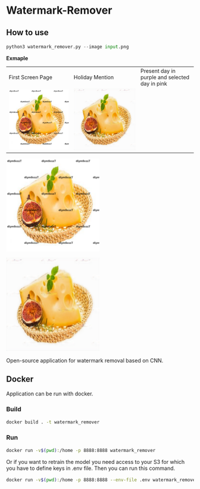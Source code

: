 # Watermark-Remover
## How to use

```python
python3 watermark_remover.py --image input.png
```

**Exmaple**

<table>
  <tr>
    <td>First Screen Page</td>
     <td>Holiday Mention</td>
     <td>Present day in purple and selected day in pink</td>
  </tr>
  <tr>
    <td><img src="test_images/input.png" width=400></td>
    <td><img src="test_images/output.png" width=400></td>
  </tr>
 </table>

<p float="left">
  <img
    src="test_images/input.png"
    alt="Before"
    title="Before"
    width="250">

  <img
    src="test_images/output.png"
    alt="Befor"
    title="Before"
    width="250">
</p>

Open-source application for watermark removal based on CNN. 

## Docker
Application can be run with docker. 

### Build

```bash
docker build . -t watermark_remover
```

### Run
```bash
docker run -v$(pwd):/home -p 8888:8888 watermark_remover
```

Or if you want to retrain the model you need access to your S3 for which you have to define keys in .env file. Then you can run this command. 

```bash
docker run -v$(pwd):/home -p 8888:8888 --env-file .env watermark_remover .env
```
